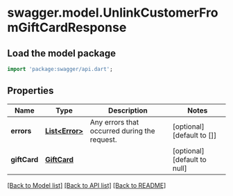 # swagger.model.UnlinkCustomerFromGiftCardResponse

## Load the model package
```dart
import 'package:swagger/api.dart';
```

## Properties
Name | Type | Description | Notes
------------ | ------------- | ------------- | -------------
**errors** | [**List&lt;Error&gt;**](Error.md) | Any errors that occurred during the request. | [optional] [default to []]
**giftCard** | [**GiftCard**](GiftCard.md) |  | [optional] [default to null]

[[Back to Model list]](../README.md#documentation-for-models) [[Back to API list]](../README.md#documentation-for-api-endpoints) [[Back to README]](../README.md)

